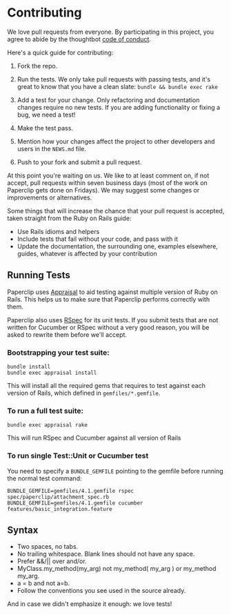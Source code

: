 Contributing
============

We love pull requests from everyone. By participating in this project, you agree
to abide by the thoughtbot [code of conduct].

[code of conduct]: https://thoughtbot.com/open-source-code-of-conduct

Here's a quick guide for contributing:

1. Fork the repo.

2. Run the tests. We only take pull requests with passing tests, and it's great
to know that you have a clean slate: `bundle && bundle exec rake`

3. Add a test for your change. Only refactoring and documentation changes
require no new tests. If you are adding functionality or fixing a bug, we need
a test!

4. Make the test pass.

5. Mention how your changes affect the project to other developers and users in
   the `NEWS.md` file.

6. Push to your fork and submit a pull request.

At this point you're waiting on us. We like to at least comment on, if not
accept, pull requests within seven business days (most of the work on Paperclip
gets done on Fridays). We may suggest some changes or improvements or
alternatives.

Some things that will increase the chance that your pull request is accepted,
taken straight from the Ruby on Rails guide:

* Use Rails idioms and helpers
* Include tests that fail without your code, and pass with it
* Update the documentation, the surrounding one, examples elsewhere, guides,
  whatever is affected by your contribution

Running Tests
-------------

Paperclip uses [Appraisal](https://github.com/thoughtbot/appraisal) to aid
testing against multiple version of Ruby on Rails. This helps us to make sure
that Paperclip performs correctly with them.

Paperclip also uses [RSpec](http://rspec.info) for its unit tests. If you submit
tests that are not written for Cucumber or RSpec without a very good reason, you
will be asked to rewrite them before we'll accept.

### Bootstrapping your test suite:

    bundle install
    bundle exec appraisal install

This will install all the required gems that requires to test against each
version of Rails, which defined in `gemfiles/*.gemfile`.

### To run a full test suite:

    bundle exec appraisal rake

This will run RSpec and Cucumber against all version of Rails

### To run single Test::Unit or Cucumber test

You need to specify a `BUNDLE_GEMFILE` pointing to the gemfile before running
the normal test command:

    BUNDLE_GEMFILE=gemfiles/4.1.gemfile rspec spec/paperclip/attachment_spec.rb
    BUNDLE_GEMFILE=gemfiles/4.1.gemfile cucumber features/basic_integration.feature

Syntax
------

* Two spaces, no tabs.
* No trailing whitespace. Blank lines should not have any space.
* Prefer &&/|| over and/or.
* MyClass.my_method(my_arg) not my_method( my_arg ) or my_method my_arg.
* a = b and not a=b.
* Follow the conventions you see used in the source already.

And in case we didn't emphasize it enough: we love tests!
